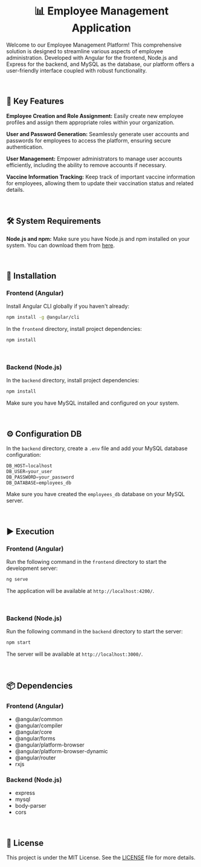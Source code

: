 <h1 align="center">📊 Employee Management Application</h1>

Welcome to our Employee Management Platform! This comprehensive solution is designed to streamline various aspects of employee administration. Developed with Angular for the frontend, Node.js and Express for the backend, and MySQL as the database, our platform offers a user-friendly interface coupled with robust functionality.

<br>

## 🚀 Key Features
**Employee Creation and Role Assignment:** Easily create new employee profiles and assign them appropriate roles within your organization.

**User and Password Generation:** Seamlessly generate user accounts and passwords for employees to access the platform, ensuring secure authentication.

**User Management:** Empower administrators to manage user accounts efficiently, including the ability to remove accounts if necessary.

**Vaccine Information Tracking:** Keep track of important vaccine information for employees, allowing them to update their vaccination status and related details.

<br>

## 🛠️ System Requirements

**Node.js and npm:** Make sure you have Node.js and npm installed on your system. You can download them from [here](https://nodejs.org/).

<br>

## 🚀 Installation

### Frontend (Angular)

Install Angular CLI globally if you haven't already:
```bash
npm install -g @angular/cli
```

In the `frontend` directory, install project dependencies:
```bash
npm install
```

<br>

### Backend (Node.js)

In the `backend` directory, install project dependencies:
```bash
npm install
```
Make sure you have MySQL installed and configured on your system.

<br>

## ⚙️ Configuration DB

In the `backend` directory, create a `.env` file and add your MySQL database configuration:
```sql
DB_HOST=localhost
DB_USER=your_user
DB_PASSWORD=your_password
DB_DATABASE=employees_db
```
Make sure you have created the `employees_db` database on your MySQL server.

<br>

## ▶️ Execution

### Frontend (Angular)

Run the following command in the `frontend` directory to start the development server:
```bash
ng serve
```
The application will be available at `http://localhost:4200/`.

<br>

### Backend (Node.js)
Run the following command in the `backend` directory to start the server:

```bash
npm start
```
The server will be available at `http://localhost:3000/`.

<br>

## 📦 Dependencies

### Frontend (Angular)

- @angular/common
- @angular/compiler
- @angular/core
- @angular/forms
- @angular/platform-browser
- @angular/platform-browser-dynamic
- @angular/router
- rxjs

### Backend (Node.js)

- express
- mysql
- body-parser
- cors

<br>

## 📜 License

This project is under the MIT License. See the [LICENSE](LICENSE) file for more details.